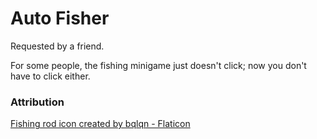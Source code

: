 # Auto Fisher

Requested by a friend.

For some people, the fishing minigame just doesn't click; now you don't have to click either.

### Attribution

<a href="https://www.flaticon.com/free-icons/fishing-rod" title="fishing rod icon">Fishing rod icon created by bqlqn - Flaticon</a>
